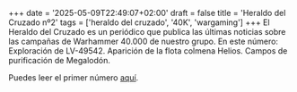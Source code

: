 +++
date = '2025-05-09T22:49:07+02:00'
draft = false
title = 'Heraldo del Cruzado nº2'
tags = ['heraldo del cruzado', '40K', 'wargaming']
+++
El Heraldo del Cruzado es un periódico que publica las últimas noticias sobre las campañas de Warhammer 40.000 de nuestro grupo. En este número: Exploración de LV-49542. Aparición de la flota colmena Helios. Campos de purificación de Megalodón.

Puedes leer el primer número [aquí](https://senoca.github.io/heraldo/heraldo2.html).

